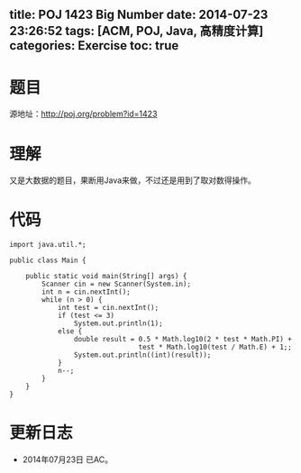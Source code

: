 title: POJ 1423 Big Number
date: 2014-07-23 23:26:52
tags: [ACM, POJ, Java, 高精度计算]
categories: Exercise
toc: true
---
# 题目
源地址：http://poj.org/problem?id=1423

# 理解
又是大数据的题目，果断用Java来做，不过还是用到了取对数得操作。

<!-- more -->

# 代码
```
import java.util.*;

public class Main {

    public static void main(String[] args) {
        Scanner cin = new Scanner(System.in);
        int n = cin.nextInt();
        while (n > 0) {
            int test = cin.nextInt();
            if (test <= 3)
                System.out.println(1);
            else {
                double result = 0.5 * Math.log10(2 * test * Math.PI) +
                                test * Math.log10(test / Math.E) + 1;;
                System.out.println((int)(result));
            }
            n--;
        }
    }
}
```

# 更新日志
- 2014年07月23日 已AC。